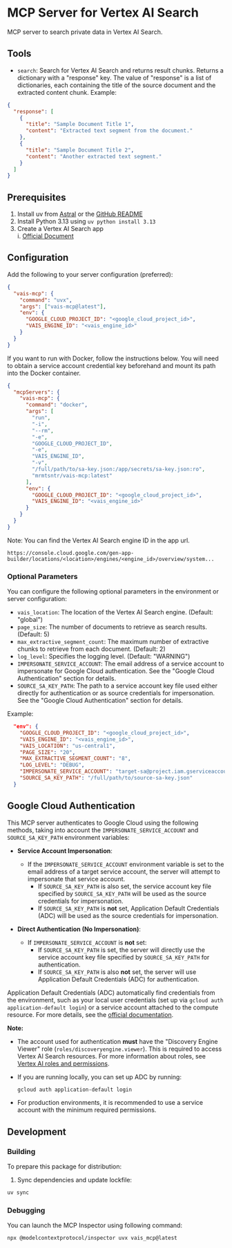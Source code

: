 # MCP Server for Vertex AI Search

MCP server to search private data in Vertex AI Search.

## Tools

- `search`: Search for Vertex AI Search and returns result chunks.
  Returns a dictionary with a "response" key. The value of "response" is a list of dictionaries, each containing the title of the source document and the extracted content chunk. Example:

```json
{
  "response": [
    {
      "title": "Sample Document Title 1",
      "content": "Extracted text segment from the document."
    },
    {
      "title": "Sample Document Title 2",
      "content": "Another extracted text segment."
    }
  ]
}
```

## Prerequisites

1. Install uv from [Astral](https://docs.astral.sh/uv/getting-started/installation/) or the [GitHub README](https://github.com/astral-sh/uv#installation)
2. Install Python 3.13 using `uv python install 3.13`
3. Create a Vertex AI Search app  
   i. [Official Document](https://cloud.google.com/generative-ai-app-builder/docs/create-engine-es)

## Configuration

Add the following to your server configuration (preferred):

```json
{
  "vais-mcp": {
    "command": "uvx",
    "args": ["vais-mcp@latest"],
    "env": {
      "GOOGLE_CLOUD_PROJECT_ID": "<google_cloud_project_id>",
      "VAIS_ENGINE_ID": "<vais_engine_id>"
    }
  }
}
```

If you want to run with Docker, follow the instructions below. You will need to obtain a service account credential key beforehand and mount its path into the Docker container.

```json
{
  "mcpServers": {
    "vais-mcp": {
      "command": "docker",
      "args": [
        "run",
        "-i",
        "--rm",
        "-e",
        "GOOGLE_CLOUD_PROJECT_ID",
        "-e",
        "VAIS_ENGINE_ID",
        "-v",
        "/full/path/to/sa-key.json:/app/secrets/sa-key.json:ro",
        "mrmtsntr/vais-mcp:latest"
      ],
      "env": {
        "GOOGLE_CLOUD_PROJECT_ID": "<google_cloud_project_id>",
        "VAIS_ENGINE_ID": "<vais_engine_id>"
      }
    }
  }
}
```

Note: You can find the Vertex AI Search engine ID in the app url.

```
https://console.cloud.google.com/gen-app-builder/locations/<location>/engines/<engine_id>/overview/system...
```

### Optional Parameters

You can configure the following optional parameters in the environment or server configuration:

- `vais_location`: The location of the Vertex AI Search engine. (Default: "global")
- `page_size`: The number of documents to retrieve as search results. (Default: 5)
- `max_extractive_segment_count`: The maximum number of extractive chunks to retrieve from each document. (Default: 2)
- `log_level`: Specifies the logging level. (Default: "WARNING")
- `IMPERSONATE_SERVICE_ACCOUNT`: The email address of a service account to impersonate for Google Cloud authentication. See the "Google Cloud Authentication" section for details.
- `SOURCE_SA_KEY_PATH`: The path to a service account key file used either directly for authentication or as source credentials for impersonation. See the "Google Cloud Authentication" section for details.

Example:

```json
  "env": {
    "GOOGLE_CLOUD_PROJECT_ID": "<google_cloud_project_id>",
    "VAIS_ENGINE_ID": "<vais_engine_id>",
    "VAIS_LOCATION": "us-central1",
    "PAGE_SIZE": "20",
    "MAX_EXTRACTIVE_SEGMENT_COUNT": "8",
    "LOG_LEVEL": "DEBUG",
    "IMPERSONATE_SERVICE_ACCOUNT": "target-sa@project.iam.gserviceaccount.com",
    "SOURCE_SA_KEY_PATH": "/full/path/to/source-sa-key.json"
  }
```

## Google Cloud Authentication

This MCP server authenticates to Google Cloud using the following methods, taking into account the `IMPERSONATE_SERVICE_ACCOUNT` and `SOURCE_SA_KEY_PATH` environment variables:

- **Service Account Impersonation**:

  - If the `IMPERSONATE_SERVICE_ACCOUNT` environment variable is set to the email address of a target service account, the server will attempt to impersonate that service account.
    - If `SOURCE_SA_KEY_PATH` is also set, the service account key file specified by `SOURCE_SA_KEY_PATH` will be used as the source credentials for impersonation.
    - If `SOURCE_SA_KEY_PATH` is **not** set, Application Default Credentials (ADC) will be used as the source credentials for impersonation.

- **Direct Authentication (No Impersonation)**:
  - If `IMPERSONATE_SERVICE_ACCOUNT` is **not** set:
    - If `SOURCE_SA_KEY_PATH` is set, the server will directly use the service account key file specified by `SOURCE_SA_KEY_PATH` for authentication.
    - If `SOURCE_SA_KEY_PATH` is also **not** set, the server will use Application Default Credentials (ADC) for authentication.

Application Default Credentials (ADC) automatically find credentials from the environment, such as your local user credentials (set up via `gcloud auth application-default login`) or a service account attached to the compute resource. For more details, see the [official documentation](https://cloud.google.com/docs/authentication/provide-credentials-adc).

**Note:**

- The account used for authentication **must** have the "Discovery Engine Viewer" role (`roles/discoveryengine.viewer`).
  This is required to access Vertex AI Search resources. For more information about roles, see [Vertex AI roles and permissions](https://cloud.google.com/vertex-ai/docs/general/access-control).

- If you are running locally, you can set up ADC by running:
  ```bash
  gcloud auth application-default login
  ```
- For production environments, it is recommended to use a service account with the minimum required permissions.

## Development

### Building

To prepare this package for distribution:

1. Sync dependencies and update lockfile:

```bash
uv sync
```

### Debugging

You can launch the MCP Inspector using following command:

```bash
npx @modelcontextprotocol/inspector uvx vais_mcp@latest
```
